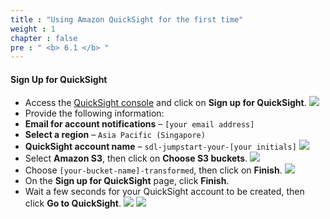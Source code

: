 ```yaml
---
title : "Using Amazon QuickSight for the first time"
weight : 1
chapter : false
pre : " <b> 6.1 </b> "
---
```

#### Sign Up for QuickSight
- Access the [QuickSight console](https://ap-southeast-1.quicksight.aws.amazon.com/sn/console/signup?#) and click on **Sign up for QuickSight**.
![](../../images/6.visualize/1.png)
- Provide the following information:
- **Email for account notifications** – `[your email address]`
- **Select a region** – `Asia Pacific (Singapore)`
- **QuickSight account name** – `sdl-jumpstart-your-[your initials]`
![](../../images/6.visualize/2.png)
- Select **Amazon S3**, then click on **Choose S3 buckets**.
![](../../images/6.visualize/3.png)
- Choose `[your-bucket-name]-transformed`, then click on **Finish**.
![](../../images/6.visualize/4.png)
- On the **Sign up for QuickSight** page, click **Finish**.
- Wait a few seconds for your QuickSight account to be created, then click **Go to QuickSight**.
![](../../images/6.visualize/5.png)
![](../../images/6.visualize/6.png)